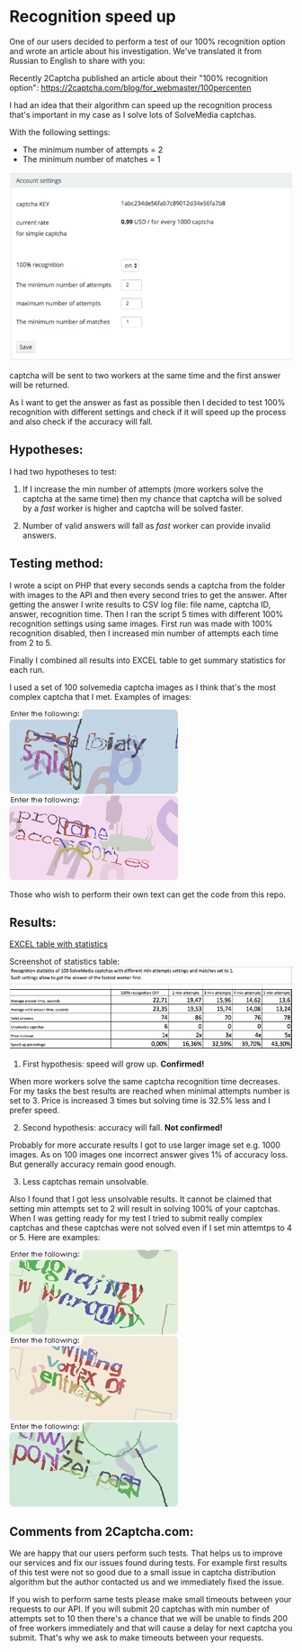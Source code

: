 # Recognition speed up

One of our users decided to perform a test of our 100% recognition option and wrote an article about his investigation. We've translated it from Russian to English to share with you:

Recently 2Captcha published an article about their "100% recognition option": https://2captcha.com/blog/for_webmaster/100percenten

I had an idea that their algorithm can speed up the recognition process that's important in my case as I solve lots of SolveMedia captchas.


With the following settings:

* The minimum number of attempts = 2
* The minimum number of matches = 1

![Settings](settings.png)

captcha will be sent to two workers at the same time and the first answer will be returned.

As I want to get the answer as fast as possible then I decided to test 100% recognition with different settings and check if it will speed up the process and also check if the accuracy will fall.


## Hypotheses:
I had two hypotheses to test:

1. If I increase the min number of attempts (more workers solve the captcha at the same time) then my chance that captcha will be solved by a *fast* worker is higher and captcha will be solved faster.

2. Number of valid answers will fall as *fast* worker can provide invalid answers.


## Testing method:
I wrote a scipt on PHP that every seconds sends a captcha from the folder with images to the API and then every second tries to get the answer. After getting the answer I write results to CSV log file: file name, captcha ID, answer, recognition time.
Then I ran the script 5 times with different 100% recognition settings using same images. First run was made with 100% recognition disabled, then I increased min number of attempts each time from 2 to 5.

Finally I combined all results into EXCEL table to get summary statistics for each run.

I used a set of 100 solvemedia captcha images as I think that's the most complex captcha that I met. Examples of images:

![Captcha example](captcha1.gif)
![Captcha example](captcha2.gif)

Those who wish to perform their own text can get the code from this repo.

## Results:
[EXCEL table with statistics](2captcha100percent.xlsx)

Screenshot of statistics table:
![Statistics](stats.png)


1. First hypothesis: speed will grow up. 
**Confirmed!**

When more workers solve the same captcha recognition time decreases. For my tasks the best results are reached when minimal attempts number is set to 3. Price is increased 3 times but solving time is 32.5% less and I prefer speed.

2. Second hypothesis: accuracy will fall.
**Not confirmed!**

Probably for more accurate results I got to use larger image set e.g. 1000 images. As on 100 images one incorrect answer gives 1% of accuracy loss. But generally accuracy remain good enough.

3. Less captchas remain unsolvable.

Also I found that I got less unsolvable results. It cannot be claimed that setting min attempts set to 2 will result in solving 100% of your captchas. When I was getting ready for my test I tried to submit really complex captchas and these captchas were not solved even if I set min attemtps to 4 or 5. Here are examples:

![Captcha example](captcha3.gif)
![Captcha example](captcha4.gif)
![Captcha example](captcha5.gif)

## Comments from 2Captcha.com: 
We are happy that our users perform such tests. That helps us to improve our services and fix our issues found during tests. 
For example first results of this test were not so good due to a small issue in captcha distribution algorithm but the author contacted us and we immediately fixed the issue.

If you wish to perform same tests please make small timeouts between your requests to our API. If you will submit 20 captchas with min number of attempts set to 10 then there's a chance that we will be unable to finds 200 of free workers immediately and that will cause a delay for next captcha you submit. That's why we ask to make timeouts between your requests.

